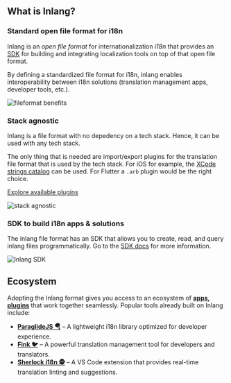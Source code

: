 ## What is Inlang?

### Standard open file format for i18n

Inlang is an *open file format* for internationalization *i18n* that provides an [SDK](https://github.com/opral/inlang-sdk) for building and integrating localization tools on top of that open file format.

By defining a standardized file format for i18n, inlang enables interoperability between i18n solutions (translation management apps, developer tools, etc.).

![fileformat benefits](https://cdn.jsdelivr.net/gh/opral/monorepo@latest/inlang/packages/website/src/pages/index/assets/fileformatbenefits.png)

### Stack agnostic

Inlang is a file format with no depedency on a tech stack. Hence, it can be used with any tech stack. 

The only thing that is needed are import/export plugins for the translation file format that is used by the tech stack. For iOS for example, the [XCode strings catalog](https://inlang.com/m/neh2d6w7/plugin-hechenbros-xcstrings) can be used. For Flutter a `.arb` plugin would be the right choice.

[Explore available plugins](https://inlang.com/c/plugins)

![stack agnostic](https://cdn.jsdelivr.net/gh/opral/monorepo@latest/inlang/packages/website/src/pages/index/assets/tech-stack-icon.svg)

### SDK to build i18n apps & solutions

The inlang file format has an SDK that allows you to create, read, and query inlang files programmatically. Go to the [SDK docs](https://github.com/opral/inlang-sdk) for more information.

![Inlang SDK](https://cdn.jsdelivr.net/gh/opral/monorepo/inlang/packages/sdk/assets/open-file.svg)

## Ecosystem

Adopting the Inlang format gives you access to an ecosystem of **[apps](https://inlang.com/c/apps), [plugins](https://inlang.com/c/plugins)** that work together seamlessly. Popular tools already built on Inlang include:

- **[ParaglideJS 🪂](https://inlang.com/m/gerre34r/library-inlang-paraglideJs)** – A lightweight i18n library optimized for developer experience.
- **[Fink 🐦](https://fink2.onrender.com/)** – A powerful translation management tool for developers and translators.
- **[Sherlock i18n 🕵️](https://marketplace.visualstudio.com/items?itemName=inlang.vs-code-extension)** – A VS Code extension that provides real-time translation linting and suggestions.


